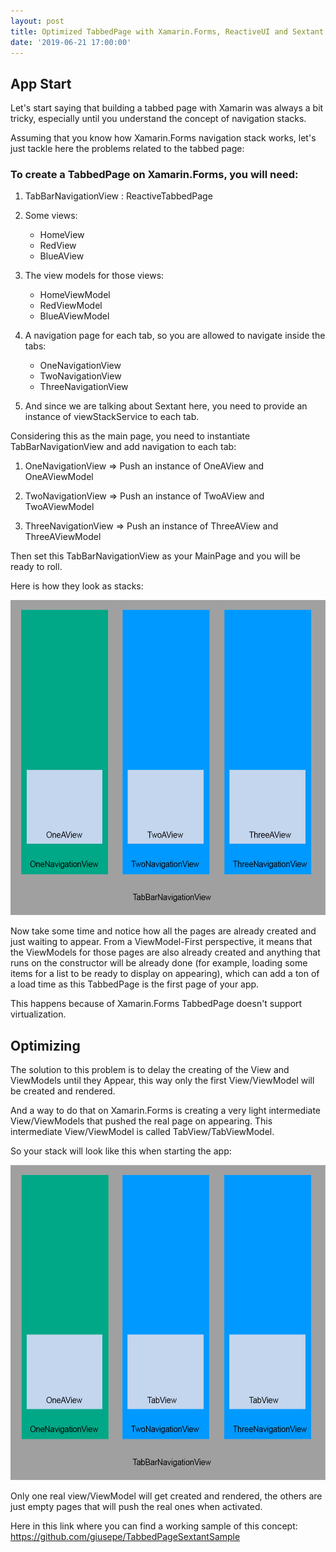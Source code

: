 ```yaml
---
layout: post
title: Optimized TabbedPage with Xamarin.Forms, ReactiveUI and Sextant
date: '2019-06-21 17:00:00'
---
```


## App Start

Let's start saying that building a tabbed page with Xamarin was always a bit tricky, especially until you understand the concept of navigation stacks.

Assuming that you know how Xamarin.Forms navigation stack works, let's just tackle here the problems related to the tabbed page:

### To create a TabbedPage on Xamarin.Forms, you will need:

1) TabBarNavigationView : ReactiveTabbedPage<TabBarNavigationViewModel>
   
2) Some views:
   * HomeView
   * RedView
   * BlueAView
  
3) The view models for those views:
   * HomeViewModel
   * RedViewModel
   * BlueAViewModel
  
4) A navigation page for each tab, so you are allowed to navigate inside the tabs:
   * OneNavigationView
   * TwoNavigationView
   * ThreeNavigationView
   
5) And since we are talking about Sextant here, you need to provide an instance of viewStackService to each tab.

Considering this as the main page, you need to instantiate TabBarNavigationView and add navigation to each tab:

   1) OneNavigationView => Push an instance of OneAView and OneAViewModel
   
   2) TwoNavigationView => Push an instance of TwoAView and TwoAViewModel
   
   3) ThreeNavigationView => Push an instance of ThreeAView and ThreeAViewModel



Then set this TabBarNavigationView as your MainPage and you will be ready to roll.

Here is how they look as stacks:

![Dfault TabbedPage](/assets/2019-06-21-AppStart.jpg)

Now take some time and notice how all the pages are already created and just waiting to appear.
From a ViewModel-First perspective, it means that the ViewModels for those pages are also already created and anything that runs on the constructor will be already done (for example, loading some items for a list to be ready to display on appearing), which can add a ton of a load time as this TabbedPage is the first page of your app.

This happens because of Xamarin.Forms TabbedPage doesn't support virtualization.

## Optimizing

The solution to this problem is to delay the creating of the View and ViewModels until they Appear, this way only the first View/ViewModel will be created and rendered.

And a way to do that on Xamarin.Forms is creating a very light intermediate View/ViewModels that pushed the real page on appearing. This intermediate View/ViewModel is called TabView/TabViewModel.

So your stack will look like this when starting the app:

![Dfault TabbedPage](/assets/2019-06-21-OptimizedApp.jpg)

Only one real view/ViewModel will get created and rendered, the others are just empty pages that will push the real ones when activated. 

Here in this link where you can find a working sample of this concept:
https://github.com/giusepe/TabbedPageSextantSample